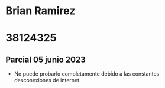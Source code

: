 # Brian Ramirez
# 38124325
## Parcial 05 junio 2023


- No puede probarlo completamente debido a las constantes desconexiones de internet